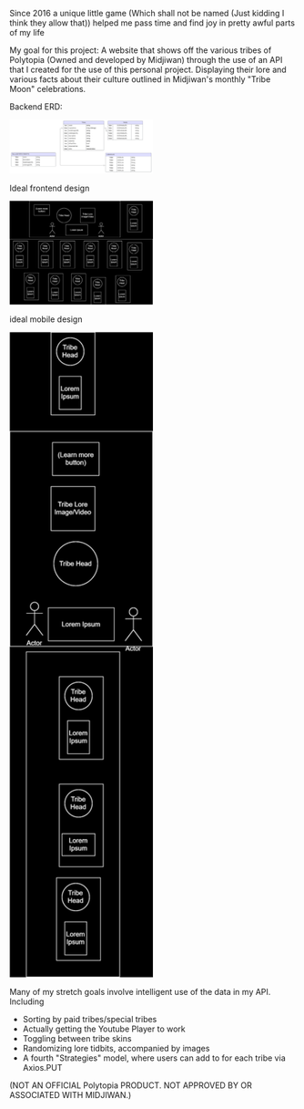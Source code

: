 Since 2016 a unique little game (Which shall not be named (Just kidding I think they allow that)) helped me pass time and find joy in pretty awful parts of my life

My goal for this project: A website that shows off the various tribes of Polytopia (Owned and developed by Midjiwan) through the use of an API that I created for the use of this personal project. Displaying their lore and various facts about their culture outlined in Midjiwan's monthly "Tribe Moon" celebrations.

Backend ERD:

<img src="./tribe-dossier-ERD.svg" width="50%" height="50%">

Ideal frontend design

<img src="./tribe-dossier-wireframe.svg" width="50%" height="50%">

ideal mobile design

<img src="./tribe-dossier-wireframe-mobile.svg" width="50%" height="50%">

Many of my stretch goals involve intelligent use of the data in my API. Including
*   Sorting by paid tribes/special tribes
*   Actually getting the Youtube Player to work
*   Toggling between tribe skins
*   Randomizing lore tidbits, accompanied by images
*   A fourth "Strategies" model, where users can add to for each tribe via Axios.PUT

(NOT AN OFFICIAL Polytopia PRODUCT. NOT APPROVED BY OR ASSOCIATED WITH MIDJIWAN.)